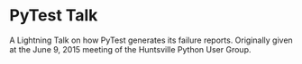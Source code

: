 PyTest Talk
===========

A Lightning Talk on how PyTest generates its failure reports.  Originally given at the June 9, 2015
meeting of the Huntsville Python User Group.

